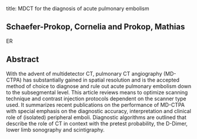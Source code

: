 title: MDCT for the diagnosis of acute pulmonary embolism

## Schaefer-Prokop, Cornelia and Prokop, Mathias
ER


## Abstract
With the advent of multidetector CT, pulmonary CT angiography (MD-CTPA) has substantially gained in spatial resolution and is the accepted method of choice to diagnose and rule out acute pulmonary embolism down to the subsegmental level. This article reviews means to optimize scanning technique and contrast injection protocols dependent on the scanner type used. It summarizes recent publications on the performance of MD-CTPA with special emphasis on the diagnostic accuracy, interpretation and clinical role of (isolated) peripheral emboli. Diagnostic algorithms are outlined that describe the role of CT in context with the pretest probability, the D-Dimer, lower limb sonography and scintigraphy.

